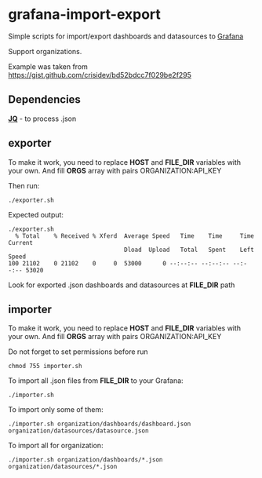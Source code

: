 # grafana-import-export

Simple scripts for import/export dashboards and datasources to [Grafana](http://grafana.org/)

Support organizations.

Example was taken from https://gist.github.com/crisidev/bd52bdcc7f029be2f295 

## Dependencies
**[JQ](https://stedolan.github.io/jq/)** - to process .json

## exporter
To make it work, you need to replace **HOST** and **FILE_DIR** variables with your own. And fill **ORGS** array with pairs ORGANIZATION:API_KEY

Then run:
```
./exporter.sh
```

Expected output:
```
./exporter.sh
  % Total    % Received % Xferd  Average Speed   Time    Time     Time  Current
                                 Dload  Upload   Total   Spent    Left  Speed
100 21102    0 21102    0     0  53000      0 --:--:-- --:--:-- --:--:-- 53020

```

Look for exported .json dashboards and datasources at **FILE_DIR** path

## importer
To make it work, you need to replace **HOST** and **FILE_DIR** variables with your own. And fill **ORGS** array with pairs ORGANIZATION:API_KEY

Do not forget to set permissions before run
```
chmod 755 importer.sh
```

To import all .json files from **FILE_DIR** to your Grafana:
```
./importer.sh
```

To import only some of them:
```
./importer.sh organization/dashboards/dashboard.json organization/datasources/datasource.json
```

To import all for organization:
```
./importer.sh organization/dashboards/*.json organization/datasources/*.json
```
